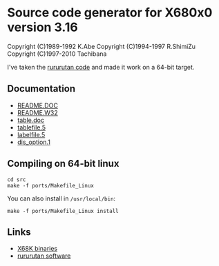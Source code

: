 Source code generator for X680x0 version 3.16
=============================================

Copyright (C)1989-1992 K.Abe
Copyright (C)1994-1997 R.ShimiZu
Copyright (C)1997-2010 Tachibana

I've taken the [rururutan code](http://www.vesta.dti.ne.jp/~tsato/arc/dis-3.16w32.zip) and made it work on a 64-bit target.

Documentation
-------------

* [README.DOC](README.DOC)
* [README.W32](README.W32)
* [table.doc](table.doc)
* [tablefile.5](tablefile.5)
* [labelfile.5](labelfile.5)
* [dis_option.1](dis_option.1)

Compiling on 64-bit linux
-------------------------
```
cd src
make -f ports/Makefile_Linux
```

You can also install in `/usr/local/bin`:
```
make -f ports/Makefile_Linux install
```

Links
-----
* [X68K binaries](https://nfggames.com/X68000/Mirrors/x68pub/x68tools/PROGRAM/DIS/)
* [rururutan software](http://www.vesta.dti.ne.jp/~tsato/software.html)
